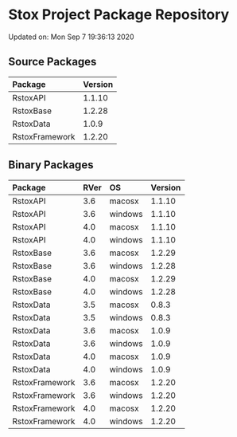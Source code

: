 # Stox Project Package Repository


Updated on: Mon Sep  7 19:36:13 2020
## Source Packages

|Package        |Version |
|:--------------|:-------|
|RstoxAPI       |1.1.10  |
|RstoxBase      |1.2.28  |
|RstoxData      |1.0.9   |
|RstoxFramework |1.2.20  |

## Binary Packages

|Package        |RVer |OS      |Version |
|:--------------|:----|:-------|:-------|
|RstoxAPI       |3.6  |macosx  |1.1.10  |
|RstoxAPI       |3.6  |windows |1.1.10  |
|RstoxAPI       |4.0  |macosx  |1.1.10  |
|RstoxAPI       |4.0  |windows |1.1.10  |
|RstoxBase      |3.6  |macosx  |1.2.29  |
|RstoxBase      |3.6  |windows |1.2.28  |
|RstoxBase      |4.0  |macosx  |1.2.29  |
|RstoxBase      |4.0  |windows |1.2.28  |
|RstoxData      |3.5  |macosx  |0.8.3   |
|RstoxData      |3.5  |windows |0.8.3   |
|RstoxData      |3.6  |macosx  |1.0.9   |
|RstoxData      |3.6  |windows |1.0.9   |
|RstoxData      |4.0  |macosx  |1.0.9   |
|RstoxData      |4.0  |windows |1.0.9   |
|RstoxFramework |3.6  |macosx  |1.2.20  |
|RstoxFramework |3.6  |windows |1.2.20  |
|RstoxFramework |4.0  |macosx  |1.2.20  |
|RstoxFramework |4.0  |windows |1.2.20  |
